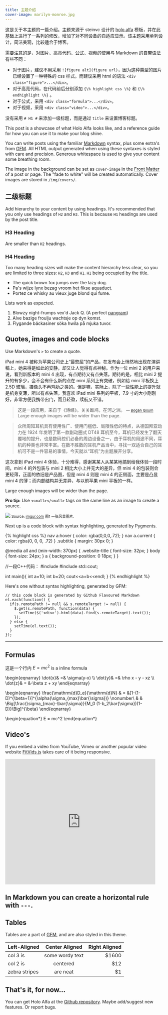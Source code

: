 ```yaml
---
title: 主题介绍
cover-image: marilyn-monroe.jpg
---
```


这是关于本主题的一篇介绍。主题来源于 steinvc 设计的 [holo alfa](http://steinvc.github.io/holo-alfa/) 模板，并在此基础上进行了一系列的修改，增加了对不同设备的自适应显示。该主题采用单列设计，简洁美观，比较适合于博客。

需要注意的是，对图片、高亮代码、公式、视频的使用与 Markdown 的自带语法有些不同：

* 对于图片，建议不用采用 `![figure alt](figure url)`，因为这种类型的图片已经设置了一种特殊的 css 样式。而建议采用 html 的语法 `<div class="figure">...</div>`。
* 对于高亮代码，在代码前后分别添加 `{\% highlight css \%}` 和 `{\% endhighlight \%}` 。
* 对于公式，采用 `<div class="formula">...</div>`。
* 对于视频，采用 `<div class="video">...</div>`。

没有采用 `# H1 #` 来添加一级标题，而是通过 `title` 来设置博客标题。

This post is a showcase of what Holo Alfa looks like, and a reference guide for how you can use it to make your blog shine.

You can write posts using the familiar [Markdown](http://daringfireball.net/projects/markdown/) syntax, plus some extra's from [GFM](https://help.github.com/articles/github-flavored-markdown/). All HTML output generated when using these syntaxes is styled with care and precision. Generous whitespace is used to give your content some breathing room.

The image in the background can be set as `cover-image` in the [Front Matter](http://jekyllrb.com/docs/frontmatter/) of a post or page. The "fade to white" will be created automatically. Cover images are stored in `/img/covers/`.

## 二级标题 ##

Add hierarchy to your content by using headings. It's recommended that you only use headings of `H2` and `H3`. This is because `H1` headings are used by the post title.

### H3 Heading ###

Are smaller than `H2` headings.

### H4 Heading ###

Too many heading sizes will make the content hierarchy less clear, so you are limited to three sizes: `H2`, `H3` and `H1`. `H1` being occupied by the title.

* The quick brown fox jumps over the lazy dog.
* Pa's wijze lynx bezag vroom het fikse aquaduct.
* Portez ce whisky au vieux juge blond qui fume.

Lists work as expected.

1. Blowzy night-frumps vex'd Jack Q. (A perfect [pangram](https://en.wikipedia.org/wiki/Pangram))
2. Alve bazige froulju wachtsje op dyn komst.
3. Flygande bäckasiner söka hwila på mjuka tuvor.

## Quotes, images and code blocks

Use Markdown's `>` to create a quote.

iPad mini 4 被称为苹果公司史上“最憋屈”的产品，在发布会上悄然地出现在演讲稿上，她来得是如此的安静，却又让人觉得有点神秘。作为一位 mini 2 的用户来说，看到新版本的 mini 4 出现，有点期待又有点失落。期待的是，相比 mini 2 提升的有多少，会不会有什么新的点在 mini 系列上有突破，例如给 mini 平板换上 2.5D 玻璃，摄像头不再鸡肋之类的。但是嘛，实际上，除了一些性能上的提升就是机身变薄，所以有点失落。我喜欢 iPad mini 系列的平板，7.9 寸的大小刚刚好，非常方便我携带出门，而且轻盈，续航又不错。

>这是一段应用，来自于《诗经》。关关雎鸠，在河之洲。
><small>— [Bogan Ipsum](http://boganipsum.com/)</small>
>Large enough images will be wider than the page.

>众所周知耳机具有使用性广、使用门槛低、局限性低的特点，从德国拜亚动力在 1924 年发明了第一款副动圈式 DT48 耳机至今，耳机已经发生了翻天覆地的提升，也是数码控们必备的周边设备之一，由于耳机的用途不同，耳机的种类也非常丰富。在数不胜数的耳机产品当中，寻找一双适合自己的耳机可不是一件容易的事情，今天就以“耳机”为主题展开分享。

这次拿到 iPad mini 4 体验，十分难得，感谢某某人从某某地搞到给我体验一段时间，mini 4 的外包装与 mini 2 相比大小上并无大的差异，但 mini 4 的包装则会更轻薄，正面的依旧是产品图，但是 mini 4 则是 mini 4 的正侧面，主要是凸显 mini 4 的薄；而内部结构并无差异，与以前苹果 mini 平板的一样。

Large enough images will be wider than the page.

**Pro tip:** Use `<small></small>` tags on the same line as an image to create a source.

<div class="figure">
  <img src="{{ site.baseurl }}/img/forest.jpg">
  <small>Source: <a href="http://imgur.com/KTfsVZL">imgur.com</a></small>  
  <small><capfigure>图1 一张风景图片.</capfigure></small>
</div>

Next up is a code block with syntax highlighting, generated by Pygments.

{% highlight css %}
nav a:hover {
  color: rgba(0,0,0,.72);
}
nav a.current {
  color: rgba(0, 0, 0, .72)
}
.subtitle {
  margin: 30px 0;
}

@media all and (min-width: 370px) {
  .website-title {
    font-size: 32px;
  }
  body {
    font-size: 24px;
  }
  a {
    background-position: 0 18px;
  }
}

//一段C++代码：
#include <iostream>
#include std::cout;

int main(){
  int a=10;
  int b=20;
  cout<<a+b<<endl;
}
{% endhighlight %}

Here's one without syntax highlighting, generated by GFM:

```
// this code block is generated by Github Flavoured Markdown
el.each(function() {
  if(s.remotePath != null && s.remoteTarget != null) {
    $.get(s.remotePath, function(data) {  
      setTime($('<div>').html(data).find(s.remoteTarget).text());
    });
  } else {
    setTime(el.text());
  }
});
```
---

## Formulas ##

这是一个行内 $E=mc^2$ is a inline formula

<div class="formula">
\begin{eqnarray}
\dot{x}& =& \sigma(y-x) \\ 
\dot{y}& =& \rho x - y - xz \\ 
\dot{z}& = &-\beta z + xy
\end{eqnarray}

\begin{eqnarray}
\frac{\mathrm{d}D_e}{\mathrm{d}N} & = &[1-(1-D)^{\beta+1}]^{\alpha(\sigma_{max}\bar{\sigma})} \nonumber\\
& & \Big[\frac{\sigma_{max}-\bar{\sigma}}{M_0 (1-b_2\bar{\sigma})(1-D)}\Big]^{\beta}
\end{eqnarray}

\begin{equation*}
   E = mc^2
\end{equation*}
</div>

## Video's ##

If you embed a video from YouTube, Vimeo or another popular video website [FitVids.js](http://fitvidsjs.com/) takes care of it being responsive.

<div class="video">
<iframe width="480" height="400" src="http://www.tudou.com/programs/view/html5embed.action?type=0&code=wMgsbXz5tvA&lcode=&resourceId=0_06_05_99" allowtransparency="true" allowfullscreen="true" allowfullscreenInteractive="true" scrolling="no" border="0" frameborder="0"></iframe>
</div>

In Markdown you can create a horizontal rule with `---`.
---

## Tables ##

Tables are a part of [GFM](https://help.github.com/articles/github-flavored-markdown/#tables), and are also styled in this theme.

| Left-Aligned  | Center Aligned  | Right Aligned |
| :------------ |:---------------:| -----:|
| col 3 is      | some wordy text | $1600 |
| col 2 is      | centered        |   $12 |
| zebra stripes | are neat        |    $1 |

## That's it, for now... ##

You can get Holo Alfa at the [Github repository](https://github.com/steinvc/holo-alfa). Maybe add/suggest new features. Or report bugs.
